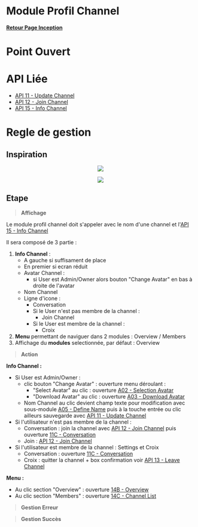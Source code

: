 # Module Profil Channel

**[Retour Page Inception](./00_Page_Transcendence.md)**

# Point Ouvert

# API Liée
- [API 11 - Update Channel](../API/11_Update_Channel.md)
- [API 12 - Join Channel](../API/12_Join_Channel.md)
- [API 15 - Info Channel](../API/15_Info_Channel.md)
# Regle de gestion

## Inspiration
<p align="center">
	<img src="./Inspiration/profil_large.png" />
</p>
<p align="center">
	<img src="./Inspiration/profil_short.png" />
</p>

## Etape

> **Affichage**

Le module profil channel doit s'appeler avec le nom d'une channel et l'[API 15 - Info Channel](../API/15_Info_Channel.md)

Il sera composé de 3 partie :
1. **Info Channel** :
	- A gauche si suffisament de place
	- En premier si ecran réduit
	- Avatar Channel :
		- si User est Admin/Owner alors bouton "Change Avatar" en bas à droite de l'avatar
	- Nom Channel
	- Ligne d'icone :
		- Conversation
		- Si le User n'est pas membre de la channel :
			- Join Channel
		- Si le User est membre de la channel :
			- Croix
2. **Menu** permettant de naviguer dans 2 modules : Overview / Members
3. Affichage du **modules** selectionnée, par défaut : Overview

> **Action**

**Info Channel :**
- Si User est Admin/Owner :
	- clic bouton "Change Avatar" : ouverture menu déroulant :
		- "Select Avatar" au clic : ouverture [A02 - Selection Avatar](./A02_Selection_Avatar.md)
		- "Download Avatar" au clic : ouverture [A03 - Download Avatar](./A03_Download_Avatar.md)
	- Nom Channel au clic devient champ texte pour modification avec sous-module [A05 - Define Name](./A05_Define_Name.md) puis à la touche entrée ou clic ailleurs sauvegarde avec [API 11 - Update Channel](../API/11_Update_Channel.md)
- Si l'utilisateur n'est pas membre de la channel : 
	- Conversation : join la channel avec [API 12 - Join Channel](../API/12_Join_Channel.md) puis ouverture [11C - Conversation](./11C_Conversation.md)
	- Join : [API 12 - Join Channel](../API/12_Join_Channel.md)
- Si l'utilisateur est membre de la channel : Settings et Croix
	- Conversation : ouverture [11C - Conversation](./11C_Conversation.md)
	- Croix : quitter la channel + box confirmation voir [API 13 - Leave Channel](../API/13_Leave_Channel.md)

**Menu :**
- Au clic section "Overview" : ouverture [14B - Overview](./14B_Overview.md)
- Au clic section "Members" : ouverture [14C - Channel List](./14C_Member_List.md)

> **Gestion Erreur**

> **Gestion Succès**
